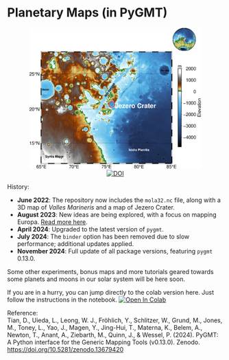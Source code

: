 # Planetary Maps (in PyGMT)

<p align='center'>
<img src="JezeroCrater.png" width=400px /><br>
<a href="https://zenodo.org/badge/latestdoi/493045338"><img src="https://zenodo.org/badge/493045338.svg" alt="DOI"></a>
</p>

History:<br>
- **June 2022**: The repository now includes the `mola32.nc` file, along with a 3D map of *Valles Marineris* and a map of Jezero Crater.
- **August 2023**: New ideas are being explored, with a focus on mapping Europa. [Read more here](https://www.planetary.org/articles/0218-mapping-europa).
- **April 2024**: Upgraded to the latest version of `pygmt`.
- **July 2024**: The `binder` option has been removed due to slow performance; additional updates applied.
- **November 2024**: Full update of all package versions, featuring `pygmt` 0.13.0.

Some other experiments, bonus maps and more tutorials geared towards some planets and moons in our solar system will be here soon.<br>

If you are in a hurry, you can jump directly to the colab version here. Just follow the instructions in the notebook. <a href="https://github.com/andrebelem/PlanetaryMaps/blob/main/Mars%20Maps%20with%20pygmt%20%5Bextended%20version%5D.ipynb" target="_parent"><img src="https://colab.research.google.com/assets/colab-badge.svg" alt="Open In Colab"/></a><br>

Reference:<br>
Tian, D., Uieda, L., Leong, W. J., Fröhlich, Y., Schlitzer, W., Grund, M., Jones, M., Toney, L., Yao, J., Magen, Y., Jing-Hui, T., Materna, K., Belem, A., Newton, T., Anant, A., Ziebarth, M., Quinn, J., & Wessel, P. (2024). PyGMT: A Python interface for the Generic Mapping Tools (v0.13.0). Zenodo. https://doi.org/10.5281/zenodo.13679420<br>




